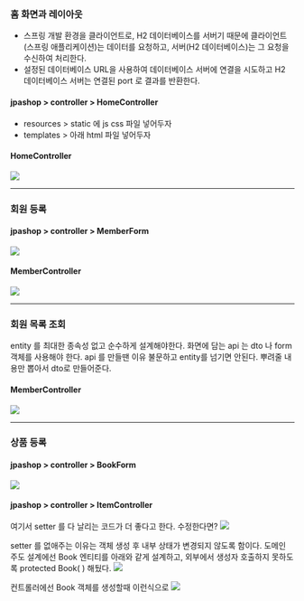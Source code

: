 ### 홈 화면과 레이아웃
- 스프링 개발 환경을 클라이언트로, H2 데이터베이스를 서버기 때문에 클라이언트(스프링 애플리케이션)는 데이터를 요청하고, 서버(H2 데이터베이스)는 그 요청을 수신하여 처리한다.
- 설정된 데이터베이스 URL을 사용하여 데이터베이스 서버에 연결을 시도하고 H2 데이터베이스 서버는 연결된 port 로 결과를 반환한다.

#### jpashop > controller > HomeController
- resources > static 에 js css 파일 넣어두자
- templates > 아래 html 파일 넣어두자
#### HomeController
![](https://i.imgur.com/NCBZ7Nf.png)

---
### 회원 등록

#### jpashop > controller > MemberForm
![](https://i.imgur.com/Qcu3q5U.png)
#### MemberController
![](https://i.imgur.com/VeOaIcg.png)

---
### 회원 목록 조회
entity 를 최대한 종속성 없고 순수하게 설계해야한다. 화면에 담는 api 는 dto 나 form 객체를 사용해야 한다.
api 를 만들땐 이유 불문하고 entity를 넘기면 안된다. 뿌려줄 내용만 뽑아서 dto로 만들어준다.
#### MemberController
![](https://i.imgur.com/OjL1Qcz.png)

---
### 상품 등록

#### jpashop > controller > BookForm
![](https://i.imgur.com/MnQ7VX6.png)

#### jpashop > controller > ItemController
여기서 setter 를 다 날리는 코드가 더 좋다고 한다. 수정한다면?
![](https://i.imgur.com/h7QRCo7.png)

setter 를 없애주는 이유는 객체 생성 후 내부 상태가 변경되지 않도록 함이다.
도메인 주도 설계에선 Book 엔티티를 아래와 같게 설계하고, 외부에서 생성자 호출하지 못하도록
protected Book( ) 해뒀다.
![](https://i.imgur.com/6bNFdgQ.png)

컨트롤러에선 Book 객체를 생성할때 이런식으로
![](https://i.imgur.com/QgH3KIw.png)
